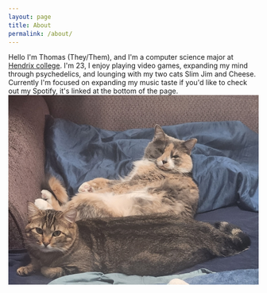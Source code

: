 ```yaml
---
layout: page
title: About
permalink: /about/
---
```


Hello I'm Thomas (They/Them), and I'm a computer science major at [Hendrix college](https://www.hendrix.edu). I'm 23, I enjoy playing video games, expanding my mind through psychedelics, and lounging with my two cats Slim Jim and Cheese. Currently I'm focused on expanding my music taste if you'd like to check out my Spotify, it's linked at the bottom of the page. ![cars](/assets/images/Cars.jpg)
